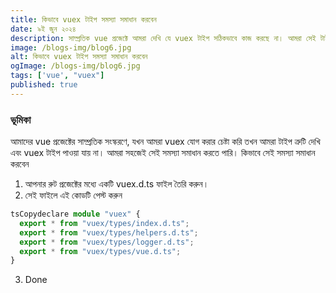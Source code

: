 ```yaml
---
title: কিভাবে vuex টাইপ সমস্যা সমাধান করবেন
date: ৯ই জুন ২০২৪
description: সাম্প্রতিক vue প্রজেক্টে আমরা দেখি যে vuex টাইপ সঠিকভাবে কাজ করছে না। আমরা সেই টাইপ সমস্যা সমাধান করব এবং vuex টাইপকে কার্যকর করব
image: /blogs-img/blog6.jpg
alt: কিভাবে vuex টাইপ সমস্যা সমাধান করবেন
ogImage: /blogs-img/blog6.jpg
tags: ['vue', "vuex"]
published: true
---
```


### ভূমিকা
আমাদের vue প্রজেক্টের সাম্প্রতিক সংস্করণে, যখন আমরা vuex যোগ করার চেষ্টা করি তখন আমরা টাইপ ত্রুটি দেখি এবং vuex টাইপ পাওয়া যায় না। আমরা সহজেই সেই সমস্যা সমাধান করতে পারি।
কিভাবে সেই সমস্যা সমাধান করবেন

1. আপনার রুট প্রজেক্টের মধ্যে একটি vuex.d.ts ফাইল তৈরি করুন।
2. সেই ফাইলে এই কোডটি পেস্ট করুন
```ts
tsCopydeclare module "vuex" {
  export * from "vuex/types/index.d.ts";
  export * from "vuex/types/helpers.d.ts";
  export * from "vuex/types/logger.d.ts";
  export * from "vuex/types/vue.d.ts";
}
```

3. Done